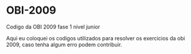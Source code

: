 # OBI-2009
Codigo da OBI 2009 fase 1 nivel junior


Aqui eu coloquei os codigos utilizados para resolver os exercicios da obi 2009, caso tenha algum erro podem contribuir.
